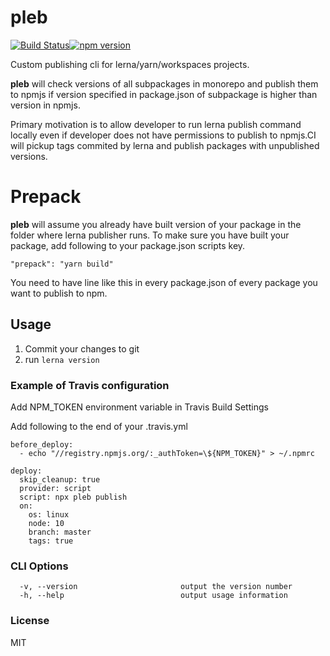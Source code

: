 # pleb

[![Build Status](https://travis-ci.com/wixplosives/pleb.svg?branch=master)](https://travis-ci.com/wixplosives/pleb)[![npm version](https://badge.fury.io/js/pleb.svg)](https://badge.fury.io/js/pleb)

Custom publishing cli for lerna/yarn/workspaces projects.

**pleb** will check versions of all subpackages in monorepo and publish them to npmjs if version specified in package.json of subpackage is higher than version in npmjs.

Primary motivation is to allow developer to run lerna publish command locally even if developer does not have permissions to publish to npmjs.CI will pickup tags commited by lerna and publish packages with unpublished versions.

# Prepack

**pleb** will assume you already have built version of your package in the folder where lerna publisher runs.
To make sure you have built your package, add following to your package.json scripts key.

`"prepack": "yarn build"`

You need to have line like this in every package.json of every package you want to publish to npm.

## Usage

1. Commit your changes to git
1. run `lerna version`

### Example of Travis configuration

Add NPM_TOKEN environment variable in Travis Build Settings

Add following to the end of your .travis.yml

```
before_deploy:
  - echo "//registry.npmjs.org/:_authToken=\${NPM_TOKEN}" > ~/.npmrc

deploy:
  skip_cleanup: true
  provider: script
  script: npx pleb publish
  on:
    os: linux
    node: 10
    branch: master
    tags: true
```

### CLI Options

```
  -v, --version                       output the version number
  -h, --help                          output usage information
```

### License

MIT
